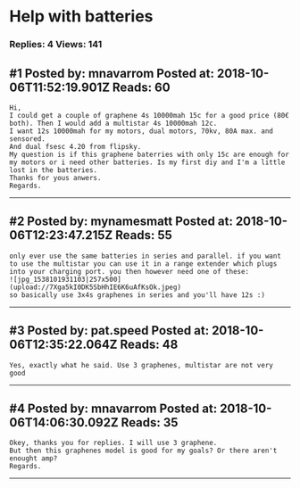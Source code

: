 # Help with batteries

### Replies: 4 Views: 141

## \#1 Posted by: mnavarrom Posted at: 2018-10-06T11:52:19.901Z Reads: 60

```
Hi,
I could get a couple of graphene 4s 10000mah 15c for a good price (80€ both). Then I would add a multistar 4s 10000mah 12c.
I want 12s 10000mah for my motors, dual motors, 70kv, 80A max. and sensored.
And dual fsesc 4.20 from flipsky.
My question is if this graphene baterries with only 15c are enough for my motors or i need other batteries. Is my first diy and I'm a little lost in the batteries.
Thanks for yous anwers.
Regards.
```

---
## \#2 Posted by: mynamesmatt Posted at: 2018-10-06T12:23:47.215Z Reads: 55

```
only ever use the same batteries in series and parallel. if you want to use the multistar you can use it in a range extender which plugs into your charging port. you then however need one of these:
![jpg_1538101931103|257x500](upload://7Xga5kI0DK5SbHhIE6K6uAfKsOk.jpeg)
so basically use 3x4s graphenes in series and you'll have 12s :)
```

---
## \#3 Posted by: pat.speed Posted at: 2018-10-06T12:35:22.064Z Reads: 48

```
Yes, exactly what he said. Use 3 graphenes, multistar are not very good
```

---
## \#4 Posted by: mnavarrom Posted at: 2018-10-06T14:06:30.092Z Reads: 35

```
Okey, thanks you for replies. I will use 3 graphene.
But then this graphenes model is good for my goals? Or there aren't enought amp?
Regards.
```

---
